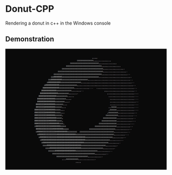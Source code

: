 # Donut-CPP

Rendering a donut in c++ in the Windows console

## Demonstration

![demonstration.gif](demonstration.gif "Demonstration")